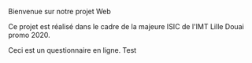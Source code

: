 Bienvenue sur notre projet Web

Ce projet est réalisé dans le cadre de la majeure ISIC de l'IMT Lille Douai promo 2020.

Ceci est un questionnaire en ligne.
Test